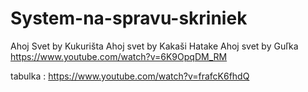 # System-na-spravu-skriniek
Ahoj Svet by Kukurišta
Ahoj svet by Kakaši Hatake
Ahoj svet by Guľka
https://www.youtube.com/watch?v=6K9OpqDM_RM

tabulka : https://www.youtube.com/watch?v=frafcK6fhdQ
